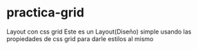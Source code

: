 # practica-grid
Layout con css grid
Este es un Layout(Diseño) simple usando las propiedades de css grid para darle estilos al mismo
